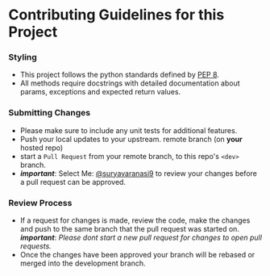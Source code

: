 # Contributing Guidelines for this Project

### Styling
- This project follows the python standards defined by [PEP 8](https://www.python.org/dev/peps/pep-0008/).
- All methods require docstrings with detailed documentation about params, exceptions and expected return values.
   
### Submitting Changes
   - Please make sure to include any unit tests for additional features.
   - Push your local updates to your upstream.
   remote branch (on **your** hosted repo)
   - start a `Pull Request` from your remote branch,
   to this repo's `<dev>` branch.
   - ***important***: Select Me: [@suryavaranasi9](https://github.com/suryavaranasi9/) to review your changes before a
    pull request can be approved.
    
### Review Process
 - If a request for changes is made, review the code\, make the changes and push 
    to the same branch that the pull request was started on.<br>
    ***important***: *Please dont start a new pull request for changes
    to open pull requests.*
 - Once the changes have been approved your branch will be rebased or merged into the development branch.
 
   

   



